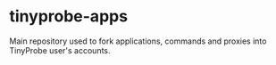 tinyprobe-apps
==============

Main repository used to fork applications, commands and proxies into TinyProbe user's accounts.
